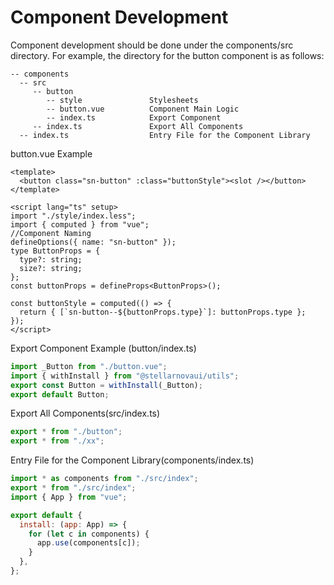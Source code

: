 # Component Development

Component development should be done under the components/src directory. For example, the directory for the button component is as follows:

```
-- components
  -- src
     -- button
        -- style               Stylesheets
        -- button.vue          Component Main Logic
        -- index.ts            Export Component
     -- index.ts               Export All Components
  -- index.ts                  Entry File for the Component Library

```

button.vue Example

```vue
<template>
  <button class="sn-button" :class="buttonStyle"><slot /></button>
</template>

<script lang="ts" setup>
import "./style/index.less";
import { computed } from "vue";
//Component Naming
defineOptions({ name: "sn-button" });
type ButtonProps = {
  type?: string;
  size?: string;
};
const buttonProps = defineProps<ButtonProps>();

const buttonStyle = computed(() => {
  return { [`sn-button--${buttonProps.type}`]: buttonProps.type };
});
</script>
```

Export Component Example (button/index.ts)

```js
import _Button from "./button.vue";
import { withInstall } from "@stellarnovaui/utils";
export const Button = withInstall(_Button);
export default Button;
```

Export All Components(src/index.ts)

```js
export * from "./button";
export * from "./xx";
```

Entry File for the Component Library(components/index.ts)

```js
import * as components from "./src/index";
export * from "./src/index";
import { App } from "vue";

export default {
  install: (app: App) => {
    for (let c in components) {
      app.use(components[c]);
    }
  },
};
```
